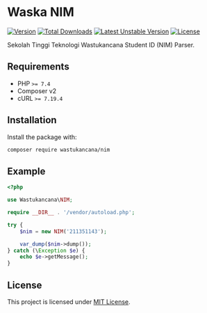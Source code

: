 # Waska NIM

[![Version](http://poser.pugx.org/wastukancana/nim/version)](https://packagist.org/packages/wastukancana/nim)
[![Total Downloads](http://poser.pugx.org/wastukancana/nim/downloads)](https://packagist.org/packages/wastukancana/nim)
[![Latest Unstable Version](http://poser.pugx.org/wastukancana/nim/v/unstable)](https://packagist.org/packages/wastukancana/nim)
[![License](http://poser.pugx.org/wastukancana/nim/license)](https://packagist.org/packages/wastukancana/nim)

Sekolah Tinggi Teknologi Wastukancana Student ID (NIM) Parser.

## Requirements

- PHP `>= 7.4`
- Composer v2
- cURL `>= 7.19.4`

## Installation

Install the package with:

```bash
composer require wastukancana/nim
```

## Example

```php
<?php

use Wastukancana\NIM;

require __DIR__ . '/vendor/autoload.php';

try {
    $nim = new NIM('211351143');

    var_dump($nim->dump());
} catch (\Exception $e) {
    echo $e->getMessage();
}
```

## License

This project is licensed under [MIT License](./LICENSE).
